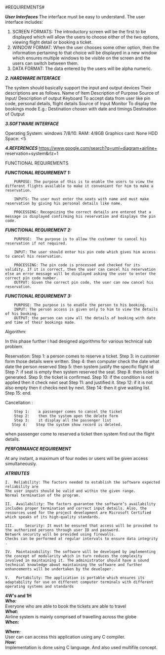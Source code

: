 #REQUIREMENTS#

***User Interfaces***
The interface must be easy to understand. The user interface includes:

1.	SCREEN FORMATS: The introductory screen will be the first to be displayed which will allow the users to choose either of the two options, viewing flight detail or booking a ticket.
2.	WINDOW FORMAT: When the user chooses some other option, then the information pertaining to that choice will be displayed in a new window which ensures multiple windows to be visible on the screen and the users can switch between them.
3.	DATA FORMAT: The data entered by the users will be alpha numeric.

***2.	HARDWARE INTERFACE***

The system should basically support the input and output devices 
Their descriptions are as follows.
   Name of Item	    Description of Purpose	     Source of Input/      Description of output
    Keyboard	To accept data from user like pin code, personal details, flight details	Source of Input
    Monitor  	To display the bookings mode E.g.: Destination chosen with date and timings	Destination of Output


***3.SOFTWARE INTERFACE***

Operating System: windows 7/8/10.
RAM: 4/8GB
Graphics card: None
HDD Space: <5
   
***4.REFERENCES***
       https://www.google.com/search?q=uml+diagram+airline+
       reservation+system&rlz=1
              
FUNCTIONAL REQUIREMENTS

***FUNCTIONAL REQUIREMENT 1:***

        PURPOSE: The purpose of this is to enable the users to view the different flights available to make it convenient for him to make a reservation.

        INPUTS: The user must enter the seats with name and must make reservation by giving his personal details like name.

        PROCESSING: Recognizing the correct details are entered that a message is displayed confirming his reservation and displays the pin code.


***FUNCTIONAL REQUIREMENT 2:***

        PURPOSE:  The purpose is to allow the customer to cancel his reservation if not required.

        INPUT: The user should enter his pin code which gives him access to cancel his reservation.

        PROCESSING: The pin code is processed and checked for its validity. If it is correct, then the user can cancel his reservation else an error message will be displayed asking the user to enter the correct pin code number.
        OUTPUT: Given the correct pin code, the user can now cancel his reservation.

***FUNCTIONAL REQUIREMENT 3:***

        PURPOSE: The purpose is to enable the person to his booking.
        INPUT: The person access is given only to him to view the details of his booking.
        OUTPUT: the person can view all the details of booking with date and time of their bookings made.




Algorithm:

 In this phase further I had designed algorithms for various technical sub problem.
 
Reservation: 
        Step 1:   a person comes to reserve a ticket.
        Step 3:   in customer form those details were written.
        Step 4:   then computer check the date what date the person reserved
        Step 5:   then system justify the specific flight id
        Step 7:    if seat is empty then system reserved the seat.
        Step 8:   then ticket is generated.
        Step 9:   the ticket is confirmed.
        Step 10:   if the condition is not applied then it check next seat
        Step 11:   and justified it.
        Step 12:   if it is not also empty then it checks next by next.
        Step 14:   then it give waiting list.
        Step 15:   end.

Cancellation :

        Step 1:    a passenger comes to cancel the ticket
        Step 2:    then the system open the delete form  
        Step 3:    it display all the passenger list
       Step 4:    Step the system show record is deleted.

when  passenger  come  to  reserved  a ticket  then  system  find  out  the  flight  details.


***PERFORMANCE REQUIREMENT***

 At any instant, a maximum of four nodes or users will be given access simultaneously.

 ***ATRIBUTES***


    I.	Reliability: The factors needed to establish the software expected reliability are
    The user inputs should be valid and within the given range.
    Normal termination of the program.

    II.	 Availability: The factors guarantee the software’s availability includes proper termination and correct input details. Also, the resources used for the project development are Microsoft Certified which speaks of its high-quality standards.

    III.	 Security: It must be ensured that access will be provided to the authorized persons through user ID and password.
    Network security will be provided using firewalls.
    Checks can be performed at regular intervals to ensure data integrity .

    IV.	 Maintainability: The software will be developed by implementing the concept of modularity which in turn reduces the complexity involved in maintaining it. The administrator should have a sound technical knowledge about maintaining the software and further enhancements will be undertaken by the developer.

    V.	 Portability: The application is portable which ensures its adaptability for use on different computer terminals with different operating systems and standards


**4W's and 1H**<br/>
***Who:***<br/>
Everyone who are able to book the tickets are able to travel<br/>
***What:***<br/>
Airline system is mainly comprised of travelling across the globe<br/>
***When:***<br/>

***Where:***<br/>
User can can access this application using any C compiler.<br/>
***How:***<br/>
Implementation is done using C language. And also used multifile concept.<br/>